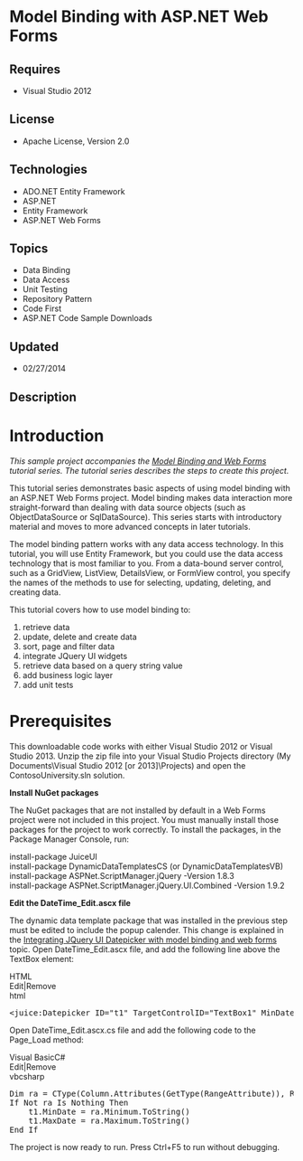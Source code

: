 # Model Binding with ASP.NET Web Forms
## Requires
- Visual Studio 2012
## License
- Apache License, Version 2.0
## Technologies
- ADO.NET Entity Framework
- ASP.NET
- Entity Framework
- ASP.NET Web Forms
## Topics
- Data Binding
- Data Access
- Unit Testing
- Repository Pattern
- Code First
- ASP.NET Code Sample Downloads
## Updated
- 02/27/2014
## Description

<h1>Introduction</h1>
<p><em>This sample project accompanies the <a title="Model Binding and Web Forms" href="http://go.microsoft.com/fwlink/?LinkId=286117">
Model Binding and Web Forms</a> tutorial series. The tutorial series describes the steps to create this project.</em></p>
<p>This tutorial series demonstrates basic aspects of using model binding with an ASP.NET Web Forms project. Model binding makes data interaction more straight-forward than dealing with data source objects (such as ObjectDataSource or SqlDataSource). This series
 starts with introductory material and moves to more advanced concepts in later tutorials.</p>
<p>The model binding pattern works with any data access technology. In this tutorial, you will use Entity Framework, but you could use the data access technology that is most familiar to you. From a data-bound server control, such as a GridView, ListView, DetailsView,
 or FormView control, you specify the names of the methods to use for selecting, updating, deleting, and creating data.</p>
<p>This tutorial covers how to use model binding to:</p>
<ol>
<li>retrieve data </li><li>update, delete and create data </li><li>sort, page and filter data </li><li>integrate JQuery UI widgets </li><li>retrieve data based on a query string value </li><li>add business logic layer </li><li>add unit tests </li></ol>
<h1><span>Prerequisites</span></h1>
<p>This downloadable code works with either Visual Studio 2012 or Visual Studio 2013. Unzip the zip file into your Visual Studio Projects directory (My Documents\Visual Studio 2012 [or 2013]\Projects) and open the ContosoUniversity.sln solution.</p>
<p><strong>Install NuGet packages</strong></p>
<p>The NuGet packages that are not installed by default in a Web Forms project were not included in this project. You must manually install those packages for the project to work correctly. To install the packages, in the Package Manager Console, run:</p>
<p>install-package JuiceUI<br>
install-package DynamicDataTemplatesCS (or DynamicDataTemplatesVB)<br>
install-package ASPNet.ScriptManager.jQuery -Version 1.8.3<br>
install-package ASPNet.ScriptManager.jQuery.UI.Combined -Version 1.9.2</p>
<p><strong>Edit the DateTime_Edit.ascx file</strong></p>
<p>The dynamic data template package that was installed in the previous step must be edited to include the popup calender. This change is explained in the
<a href="http://go.microsoft.com/fwlink/?LinkId=286118">Integrating JQuery UI Datepicker with model binding and web forms</a> topic. Open DateTime_Edit.ascx file, and add the following line above the TextBox element:</p>
<div class="scriptcode">
<div class="pluginEditHolder" pluginCommand="mceScriptCode">
<div class="title"><span>HTML</span></div>
<div class="pluginLinkHolder"><span class="pluginEditHolderLink">Edit</span>|<span class="pluginRemoveHolderLink">Remove</span></div>
<span class="hidden">html</span>

<div class="preview">
<pre class="xaml"><span class="xaml__tag_start">&lt;juice</span>:Datepicker&nbsp;<span class="xaml__attr_name">ID</span>=<span class="xaml__attr_value">&quot;t1&quot;</span>&nbsp;<span class="xaml__attr_name">TargetControlID</span>=<span class="xaml__attr_value">&quot;TextBox1&quot;</span>&nbsp;<span class="xaml__attr_name">MinDate</span>=<span class="xaml__attr_value">&quot;1/1/2013&quot;</span>&nbsp;<span class="xaml__attr_name">runat</span>=<span class="xaml__attr_value">&quot;server&quot;</span>&nbsp;<span class="xaml__tag_start">/&gt;</span></pre>
</div>
</div>
</div>
<p>Open DateTime_Edit.ascx.cs file and add the following code to the Page_Load method:</p>
<div class="scriptcode">
<div class="pluginEditHolder" pluginCommand="mceScriptCode">
<div class="title"><span>Visual Basic</span><span>C#</span></div>
<div class="pluginLinkHolder"><span class="pluginEditHolderLink">Edit</span>|<span class="pluginRemoveHolderLink">Remove</span></div>
<span class="hidden">vb</span><span class="hidden">csharp</span>


<div class="preview">
<pre class="vb"><span class="visualBasic__keyword">Dim</span>&nbsp;ra&nbsp;=&nbsp;<span class="visualBasic__keyword">CType</span>(Column.Attributes(<span class="visualBasic__keyword">GetType</span>(RangeAttribute)),&nbsp;RangeAttribute)&nbsp;
<span class="visualBasic__keyword">If</span>&nbsp;<span class="visualBasic__keyword">Not</span>&nbsp;ra&nbsp;<span class="visualBasic__keyword">Is</span>&nbsp;<span class="visualBasic__keyword">Nothing</span>&nbsp;<span class="visualBasic__keyword">Then</span>&nbsp;
&nbsp;&nbsp;&nbsp;&nbsp;t1.MinDate&nbsp;=&nbsp;ra.Minimum.ToString()&nbsp;
&nbsp;&nbsp;&nbsp;&nbsp;t1.MaxDate&nbsp;=&nbsp;ra.Maximum.ToString()&nbsp;
<span class="visualBasic__keyword">End</span>&nbsp;<span class="visualBasic__keyword">If</span></pre>
</div>
</div>
</div>
<p>The project is now ready to run. Press Ctrl&#43;F5 to run without debugging.</p>
<h1><em>&nbsp;</em></h1>
<p><span style="font-family:Consolas; font-size:x-small"><span style="font-family:Consolas; font-size:x-small">&nbsp;</span></span></p>
<p>&nbsp;</p>
<p>&nbsp;</p>
<p><span style="font-family:Consolas; font-size:x-small"><span style="font-family:Consolas; font-size:x-small">&nbsp;</span></span></p>
<p>&nbsp;</p>
<p>&nbsp;</p>
<p>&nbsp;</p>
<p>&nbsp;</p>
<p>&nbsp;</p>
<p><span style="font-family:Consolas; font-size:x-small">&nbsp;</span></p>
<p><span style="color:#0000ff; font-family:Consolas; font-size:x-small"><span style="color:#0000ff; font-family:Consolas; font-size:x-small">&nbsp;</span></span></p>
